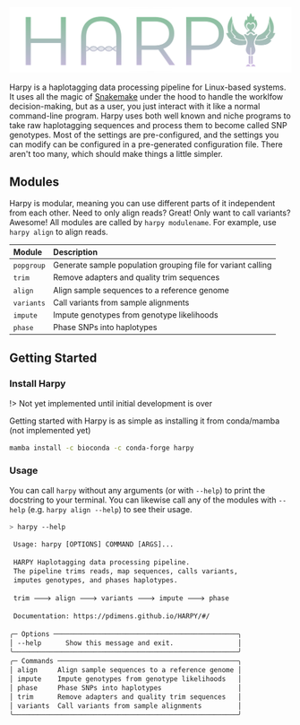 ![logo](_media/harpy.svg)

Harpy is a haplotagging data processing pipeline for Linux-based systems. It uses all the 
magic of [Snakemake](https://snakemake.readthedocs.io/en/stable/) under the hood to handle 
the worklfow decision-making, but as a user, you just interact with it like a normal command-line 
program. Harpy uses both well known and niche programs to take raw haplotagging sequences and process
them to become called SNP genotypes. Most of the settings are pre-configured, and the settings you
can modify can be configured in a pre-generated configuration file. There aren't too many, which should
make things a little simpler. 

## Modules
Harpy is modular, meaning you can use different parts of it independent from each other. Need to only align reads?
Great! Only want to call variants? Awesome! All modules are called by `harpy modulename`. For example, use `harpy align` to align reads.

| Module  | Description |
| :---    | :----       |
| `popgroup` | Generate sample population grouping file for variant calling |
| `trim` | Remove adapters and quality trim sequences |
| `align` | Align sample sequences to a reference genome |
| `variants` | Call variants from sample alignments |
| `impute` | Impute genotypes from genotype likelihoods |
| `phase` | Phase SNPs into haplotypes | 


## Getting Started
### Install Harpy
!> Not yet implemented until initial development is over

Getting started with Harpy is as simple as installing it from conda/mamba (not implemented yet)
```bash
mamba install -c bioconda -c conda-forge harpy
```

### Usage
You can call `harpy` without any arguments (or with `--help`) to print the docstring to your terminal. You can likewise call any of the modules with `--help` (e.g. `harpy align --help`) to see their usage.
```bash
> harpy --help
```
```                                                       
 Usage: harpy [OPTIONS] COMMAND [ARGS]...                     
                                                              
 HARPY Haplotagging data processing pipeline.             
 The pipeline trims reads, map sequences, calls variants, 
 imputes genotypes, and phases haplotypes.                
                                                          
 trim 🡒 align 🡒 variants 🡒 impute 🡒 phase                 
                                                          
 Documentation: https://pdimens.github.io/HARPY/#/        
                                                          
╭─ Options ──────────────────────────────────────────────╮
│ --help      Show this message and exit.                │
╰────────────────────────────────────────────────────────╯
╭─ Commands ─────────────────────────────────────────────╮
│ align     Align sample sequences to a reference genome │
│ impute    Impute genotypes from genotype likelihoods   │
│ phase     Phase SNPs into haplotypes                   │
│ trim      Remove adapters and quality trim sequences   │
│ variants  Call variants from sample alignments         │
╰────────────────────────────────────────────────────────╯

```